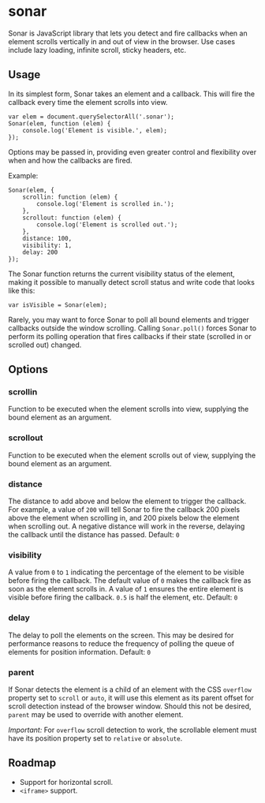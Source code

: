 # sonar

Sonar is JavaScript library that lets you detect and fire callbacks when an element scrolls vertically in and out of view in the browser.  Use cases include lazy loading, infinite scroll, sticky headers, etc.

## Usage

In its simplest form, Sonar takes an element and a callback. This will fire the callback every time the element scrolls into view.

```
var elem = document.querySelectorAll('.sonar');
Sonar(elem, function (elem) {
	console.log('Element is visible.', elem);
});
```

Options may be passed in, providing even greater control and flexibility over when and how the callbacks are fired.

Example:

```
Sonar(elem, {
	scrollin: function (elem) {
		console.log('Element is scrolled in.');
	},
	scrollout: function (elem) {
		console.log('Element is scrolled out.');
	},
	distance: 100,
	visibility: 1,
	delay: 200
});
```

The Sonar function returns the current visibility status of the element, making it possible to manually detect scroll status and write code that looks like this:

```
var isVisible = Sonar(elem);
```

Rarely, you may want to force Sonar to poll all bound elements and trigger callbacks outside the window scrolling. Calling `Sonar.poll()` forces Sonar to perform its polling operation that fires callbacks if their state (scrolled in or scrolled out) changed.

## Options

### scrollin

Function to be executed when the element scrolls into view, supplying the bound element as an argument.

### scrollout

Function to be executed when the element scrolls out of view, supplying the bound element as an argument.

### distance

The distance to add above and below the element to trigger the callback.  For example, a value of `200` will tell Sonar to fire the callback 200 pixels above the element when scrolling in, and 200 pixels below the element when scrolling out. A negative distance will work in the reverse, delaying the callback until the distance has passed.  Default: `0`

### visibility

A value from `0` to `1` indicating the percentage of the element to be visible before firing the callback.  The default value of `0` makes the callback fire as soon as the element scrolls in.  A value of `1` ensures the entire element is visible before firing the callback. `0.5` is half the element, etc. Default: `0`

### delay

The delay to poll the elements on the screen.  This may be desired for performance reasons to reduce the frequency of polling the queue of elements for position information. Default: `0`

### parent

If Sonar detects the element is a child of an element with the CSS `overflow` property set to `scroll` or `auto`, it will use this element as its parent offset for scroll detection instead of the browser window.  Should this not be desired, `parent` may be used to override with another element.

*Important:* For `overflow` scroll detection to work, the scrollable element must have its position property set to `relative` or `absolute`.

## Roadmap

* Support for horizontal scroll.
* `<iframe>` support.
